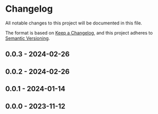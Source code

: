 # Changelog

All notable changes to this project will be documented in this file.

The format is based on [Keep a Changelog](https://keepachangelog.com/en/1.0.0/),
and this project adheres to [Semantic Versioning](https://semver.org/spec/v2.0.0.html).

## 0.0.3 - 2024-02-26

## 0.0.2 - 2024-02-26

## 0.0.1 - 2024-01-14

## 0.0.0 - 2023-11-12
